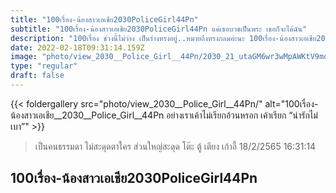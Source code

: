 ```yaml
---
title: "100เรื่อง-น้องสาวเอเชีย2030PoliceGirl44Pn"
subtitle: "100เรื่อง-น้องสาวเอเชีย2030PoliceGirl44Pn แค่เธอบวชเป็นพระ เธอก็จะได้ฉัน"
description: "100เรื่อง ช่วงนี้ไม่ว่าง เป็นร่างทรงอยู่..หมายถึงทรงกลมอ่ะนะ 100เรื่อง-น้องสาวเอเชีย2030PoliceGirl44Pn 18/2/2565 16:31:14"
date: 2022-02-18T09:31:14.159Z
image: "photo/view_2030__Police_Girl__44Pn/2030_21_utaGM6wr3wMpAWKtV9mq.jpg"
type: "regular"
draft: false
---
```


{{< foldergallery src="photo/view_2030__Police_Girl__44Pn/" alt="100เรื่อง-น้องสาวเอเชีย__2030__Police_Girl__44Pn อย่างเราเค้าไม่เรียกอ้วนหรอก เค้าเรียก “น่ารักไม่เบา”" >}}


> เป็นคนธรรมดา ไม่สะดุดตาใคร ส่วนใหญ่สะดุด โต๊ะ ตู้ เตียง เก้าอี้ 18/2/2565 16:31:14

## 100เรื่อง-น้องสาวเอเชีย2030PoliceGirl44Pn
